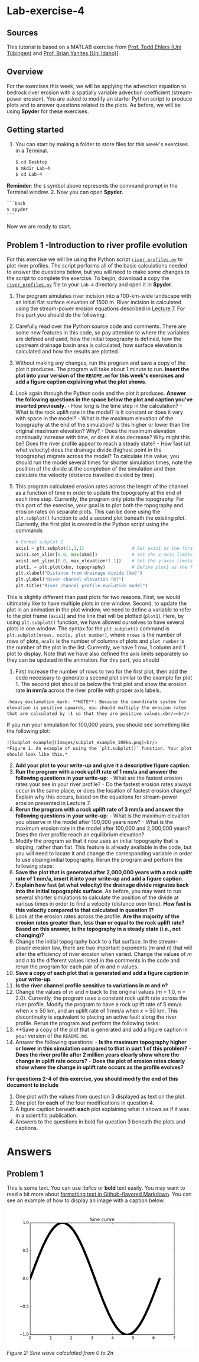 # Lab-exercise-4

## Sources
This tutorial is based on a MATLAB exercise from [Prof. Todd Ehlers (Uni Tübingen)](http://www.geo.uni-tuebingen.de/?id=2183) and [Prof. Brian Yanites (Uni Idaho)](https://www.uidaho.edu/sci/geology/people/faculty/byanites)].

## Overview
For the exercises this week, we will be applying the advection equation to bedrock river erosion with a spatially variable advection coefficient (stream-power erosion). You are asked to modify an starter Python script to produce plots and to answer questions related to the plots. As before, we will be using **Spyder** for these exercises.

## Getting started
1. You can start by making a folder to store files for this week's exercises in a Terminal.

    ```bash
    $ cd Desktop
    $ mkdir Lab-4
    $ cd Lab-4
    ```
**Reminder**: the `$` symbol above represents the command prompt in the Terminal window.
2. Now you can open **Spyder**.

    ```bash
    $ spyder
    ```

Now we are ready to start.

## Problem 1 -Introduction to river profile evolution
For this exercise we will be using the Python script [`river_profiles.py`](river_profiles.py) to plot river profiles. The script performs all of the basic calculations needed to answer the questions below, but you will need to make some changes to the script to complete the exercise. To begin, download a copy the [`river_profiles.py`](river_profiles.py) file to your `Lab-4` directory and open it in **Spyder**.

1. The program simulates river incision into a 100-km-wide landscape with an initial flat surface elevation of 1500 m. River incision is calculated using the stream-power erosion equations described in [Lecture 7](https://github.com/Intro-Quantitative-Geology/Lecture-slides/blob/master/07-Advection-of-the-Earths-surface/07-Advection-of-the-Earths-surface.pdf). For this part you should do the following:
  1. Carefully read over the Python source code and comments. There are some new features in this code, so pay attention to where the variables are defined and used, how the initial topography is defined, how the upstream drainage basin area is calculated, how surface elevation is calculated and how the results are plotted.
  2. Without making any changes, run the program and save a copy of the plot it produces. The program will take about 1 minute to run. **Insert the plot into your version of the `README.md` for this week's exercises and add a figure caption explaining what the plot shows**.
  3. Look again through the Python code and the plot it produces. **Answer the following questions in the space below the plot and caption you've inserted previously**.
    - How long is the time step in the calculation?
    - What is the rock uplift rate in the model? Is it constant or does it vary with space in the model?
    - What is the maximum elevation of the topography at the end of the simulation? Is this higher or lower than the original maximum elevation? Why?
    - Does the maximum elevation continually increase with time, or does it also decrease? Why might this be? Does the river profile appear to reach a steady state?
    - How fast (at what velocity) does the drainage divide (highest point in the topography) migrate across the model? To calculate this value, you should run the model several times for shorter simulation times, note the position of the divide at the completion of the simulation and then calculate the velocity (distance travelled divided by time).
2. This program calculated erosion rates across the length of the channel as a function of time in order to update the topography at the end of each time step. Currently, the program only plots the topography. For this part of the exercise, your goal is to plot both the topography and erosion rates on separate plots. This can be done using the `plt.subplot()` function to add a second plot beneath the existing plot. Currently, the first plot is created in the Python script using the commands

    ```python
    # Format subplot 1
    axis1 = plt.subplot(1,1,1)                  # Set axis1 as the first plot
    axis1.set_xlim([0.0, max(xkm)])             # Set the x-axis limits for plot 1
    axis1.set_ylim([0.0, max_elevation*1.1])    # Set the y-axis limits for plot 1
    plot1, = plt.plot(xkm, topography)          # Define plot1 as the first plot
    plt.xlabel("Distance from drainage divide [km]")
    plt.ylabel("River channel elevation [m]")
    plt.title("River channel profile evolution model")
    ```
This is slightly different than past plots for two reasons. First, we would ultimately like to have multiple plots in one window. Second, to update the plot in an animation in the plot window, we need to define a variable to refer to the plot frame (`axis1`) and the line that will be plotted (`plot1`). Here, by using `plt.subplot()` function, we have allowed ourselves to have several plots in one window. The syntax for the `plt.subplot()` command is `plt.subplot(nrows, ncols, plot number)`, where `nrows` is the number of rows of plots, `ncols` is the number of columns of plots and `plot number` is the number of the plot in the list. Currently, we have 1 row, 1 column and 1 plot to display. Note that we have also defined the axis limits separately so they can be updated in the animation. For this part, you should
  1. First increase the number of rows to two for the first plot, then add the code necessary to generate a second plot similar to the example for plot 1. The second plot should be below the first plot and show the erosion rate **in mm/a** across the river profile with proper axis labels.

    :heavy_exclamation_mark: **NOTE**: Because the coordinate system for elevation is positive upwards, you should multiply the erosion rates that are calculated by -1 so that they are positive values.<br/><br/>
  If you run your simulation for 100,000 years, you should see something like the following plot:
  
    ![Subplot example](Images/subplot_example_100ka.png)<br/>
    *Figure 1. An example of using the `plt.subplot()` function. Your plot should look like this.*

  2. **Add your plot to your write-up and give it a descriptive figure caption**.
  3. **Run the program with a rock uplift rate of 1 mm/a and answer the following questions in your write-up**:
    - What are the fastest erosion rates your see in your river profile?
    - Do the fastest erosion rates always occur in the same place, or does the location of fastest erosion change? Explain why this occurs, based on the equations for stream-power erosion presented in Lecture 7.
  4. **Rerun the program with a rock uplift rate of 3 mm/a and answer the following questions in your write-up**:
    - What is the maximum elevation you observe in the model after 100,000 years now?
    - What is the maximum erosion rate in the model after 100,000 and 2,000,000 years? Does the river profile reach an equilibrium elevation?
3. Modify the program so that it now uses an initial topography that is sloping, rather than flat. This feature is already available in the code, but you will need to locate it and change the corresponding variable in order to use sloping initial topography. Rerun the program and perform the following steps:
  1. **Save the plot that is generated after 2,000,000 years with a rock uplift rate of 1 mm/a, insert it into your write-up and add a figure caption**.
  2. **Explain how fast (at what velocity) the drainage divide migrates back into the initial topographic surface**. As before, you may want to run several shorter simulations to calculate the position of the divide at various times in order to find a velocity (distance over time). **How fast is this velocity compared to that calculated in question 1?**
  3. Look at the erosion rates across the profile. **Are the majority of the erosion rates greater than, less than or equal to the rock uplift rate? Based on this answer, is the topography in a steady state (i.e., not changing)?**
4. Change the initial topography back to a flat surface. In the stream-power erosion law, there are two important exponents (*m* and *n*) that will alter the efficiency of river erosion when varied. Change the values of *m* and *n* to the different values listed in the comments in the code and rerun the program for each pair of *m* and *n* values.
  1. **Save a copy of each plot that is generated and add a figure caption in your write-up**.
  2. **Is the river channel profile sensitive to variations in *m* and *n*?**
5. Change the values of *m* and *n* back to the original values (*m* = 1.0, *n* = 2.0). Currently, the program uses a constant rock uplift rate across the river profile. Modify the program to have a rock uplift rate of 5 mm/a when *x* ≤ 50 km, and an uplift rate of 1 mm/a when *x* > 50 km. This discontinuity is equivalent to placing an active fault along the river profile. Rerun the program and perform the following tasks:
  1. **Save a copy of the plot that is generated and add a figure caption in your version of the `README.md`.
  2. Answer the following questions:
    - **Is the maximum topography higher or lower in this simulation compared to that in part 1 of this problem?**
    - **Does the river profile after 2 million years clearly show where the change in uplift rate occurs?**
    - **Does the plot of erosion rates clearly show where the change in uplift rate occurs as the profile evolves?**

**For questions 2-4 of this exercise, you should modify the end of this document to include**

1. One plot with the values from question 3 displayed as text on the plot.
2. One plot for **each** of the four modifications in question 4.
3. A figure caption beneath **each** plot explaining what it shows as if it was in a scientific publication.
4. Answers to the questions in bold for question 3 beneath the plots and captions.

# Answers
## Problem 1
This is some text. You can use *italics* or **bold** text easily. You may want to read a bit more about [formatting text in Github-flavored Markdown](https://help.github.com/articles/basic-writing-and-formatting-syntax/). You can see an example of how to display an image with a caption below.

![Text shown if image does not load](Images/sine.png)<br/>
*Figure 2: Sine wave calculated from 0 to 2π*
